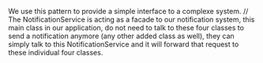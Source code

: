 We use this pattern to provide a simple interface to a complexe system.
// The NotificationService is acting as a facade to our notification system, this main class in our application, do not need to talk to these four classes to send a notification anymore (any other added class as well), they can simply talk to this NotificationService and it will forward that request to these individual four classes.
